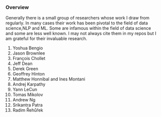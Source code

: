 ### Overview

Generally there is a small group of researchers whose work I draw from regularly. In many cases their work has been pivotal to the field of data science,NLP and ML. Some are infamous within the field of data science and some are less well known. I may not always cite them in my repos but I am grateful for their invaluable research. 


1. Yoshua Bengio 
2. Jason Brownlee 
3. François Chollet 
4. Jeff Dean 
5. Derek Green
5. Geoffrey Hinton
6. Matthew Honnibal and Ines Montani 
7. Andrej Karpathy 
8. Yann LeCun 
9. Tomas Mikolov 
10. Andrew Ng 
11. Srikantra Patra 
12. Radim Řehůřek 




 

